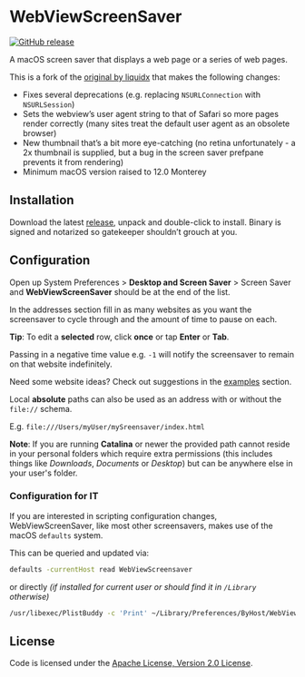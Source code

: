 # WebViewScreenSaver
[![GitHub release](https://img.shields.io/github/v/release/jwells89/webviewscreensaver)](https://github.com/jwells89/webviewscreensaver/releases)

A macOS screen saver that displays a web page or a series of web pages.

This is a fork of the [original by liquidx](https://github.com/liquidx/webviewscreensaver) that makes the following changes:
- Fixes several deprecations (e.g. replacing `NSURLConnection` with `NSURLSession`)
- Sets the webview’s user agent string to that of Safari so more pages render correctly (many sites treat the default user agent as an obsolete browser)
- New thumbnail that’s a bit more eye-catching (no retina unfortunately - a 2x thumbnail is supplied, but a bug in the screen saver prefpane prevents it from rendering)
- Minimum macOS version raised to 12.0 Monterey


## Installation

Download the latest [release](https://github.com/jwells89/webviewscreensaver/releases), unpack and double-click to install. Binary is signed and notarized so gatekeeper shouldn’t grouch at you.


## Configuration

Open up System Preferences > **Desktop and Screen Saver** > Screen Saver and **WebViewScreenSaver** should be at the end of the list.

In the addresses section fill in as many websites as you want the screensaver to cycle through and the amount of time to pause on each.

**Tip**: To edit a **selected** row, click **once** or tap **Enter** or **Tab**.

Passing in a negative time value e.g. `-1` will notify the screensaver to remain on that website indefinitely.

Need some website ideas? Check out suggestions in the [examples](examples.md) section.

Local **absolute** paths can also be used as an address with or without the `file://` schema.

E.g. `file:///Users/myUser/mySreensaver/index.html`

**Note**: If you are running **Catalina** or newer the provided path cannot reside in your personal folders which require extra permissions (this includes things like *Downloads*, *Documents* or *Desktop*) but can be anywhere else in your user's folder.

### Configuration for IT
If you are interested in scripting configuration changes, WebViewScreenSaver, like most other screensavers, makes use of the macOS `defaults` system.

This can be queried and updated via:
``` bash
defaults -currentHost read WebViewScreensaver
```
or directly *(if installed for current user or should find it in `/Library` otherwise)*
``` bash
/usr/libexec/PlistBuddy -c 'Print' ~/Library/Preferences/ByHost/WebViewScreenSaver.*
```

## License
Code is licensed under the [Apache License, Version 2.0 License](LICENSE.md).
